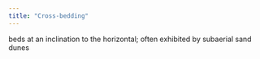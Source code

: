 ```yaml
---
title: "Cross-bedding"
---
```

beds at an inclination to the horizontal; often exhibited by subaerial sand dunes

